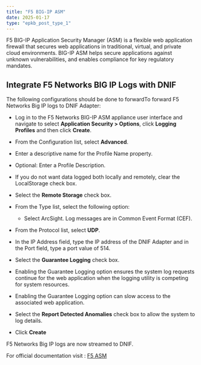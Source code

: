 ```yaml
---
title: "F5 BIG-IP ASM"
date: 2025-01-17
type: "epkb_post_type_1"
---
```


F5 BIG-IP Application Security Manager (ASM) is a flexible web application firewall that secures web applications in traditional, virtual, and private cloud environments. BIG-IP ASM helps secure applications against unknown vulnerabilities, and enables compliance for key regulatory mandates.

## **Integrate F5 Networks BIG IP Logs with DNIF**

The following configurations should be done to forwardTo forward F5 Networks Big IP logs to DNIF Adapter:

- Log in to the F5 Networks BIG-IP ASM appliance user interface and navigate to select **Application Security > Options**, click **Logging Profiles** and then click **Create**.

- From the Configuration list, select **Advanced**.

- Enter a descriptive name for the Profile Name property.

- Optional: Enter a Profile Description.

- If you do not want data logged both locally and remotely, clear the LocalStorage check box.

- Select the **Remote Storage** check box.

- From the Type list, select the following option:
    - Select ArcSight. Log messages are in Common Event Format (CEF).

- From the Protocol list, select **UDP**.

- In the IP Address field, type the IP address of the DNIF Adapter and in the Port field, type a port value of 514.

- Select the **Guarantee Logging** check box.  
    

- Enabling the Guarantee Logging option ensures the system log requests continue for the web application when the logging utility is competing for system resources.

- Enabling the Guarantee Logging option can slow access to the associated web application.

- Select the **Report Detected Anomalies** check box to allow the system to log details.

- Click **Create**

F5 Networks Big IP logs are now streamed to DNIF.

For official documentation visit : [F5 ASM](https://techdocs.f5.com/kb/en-us/products/big-ip_asm/manuals/product/asm-implementations-11-5-0/12.html)
